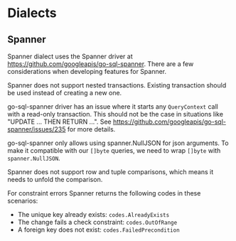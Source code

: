 # Dialects

## Spanner

Spanner dialect uses the Spanner driver at https://github.com/googleapis/go-sql-spanner.
There are a few considerations when developing features for Spanner.

Spanner does not support nested transactions. Existing transaction should be used instead
of creating a new one.

go-sql-spanner driver has an issue where it starts any `QueryContext` call with a
read-only transaction. This should not be the case in situations like "UPDATE ... THEN
RETURN ...". See https://github.com/googleapis/go-sql-spanner/issues/235 for more
details.

go-sql-spanner only allows using spanner.NullJSON for json arguments. To make it
compatible with our `[]byte` queries, we need to wrap `[]byte` with `spanner.NullJSON`.

Spanner does not support row and tuple comparisons, which means it needs to unfold the
comparison.

For constraint errors Spanner returns the following codes in these scenarios:

* The unique key already exists: `codes.AlreadyExists`
* The change fails a check constraint: `codes.OutOfRange`
* A foreign key does not exist: `codes.FailedPrecondition`